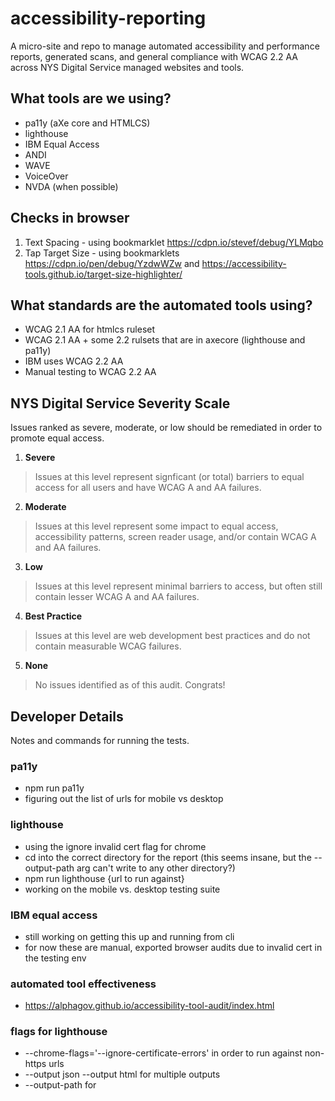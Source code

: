 # accessibility-reporting
A micro-site and repo to manage automated accessibility and performance reports, generated scans, and general compliance with WCAG 2.2 AA across NYS Digital Service managed websites and tools.

## What tools are we using?
- pa11y (aXe core and HTMLCS)
- lighthouse
- IBM Equal Access
- ANDI
- WAVE
- VoiceOver
- NVDA (when possible)

## Checks in browser
1. Text Spacing - using bookmarklet https://cdpn.io/stevef/debug/YLMqbo 
2. Tap Target Size - using bookmarklets https://cdpn.io/pen/debug/YzdwWZw and https://accessibility-tools.github.io/target-size-highlighter/

## What standards are the automated tools using?
- WCAG 2.1 AA for htmlcs ruleset
- WCAG 2.1 AA + some 2.2 rulsets that are in axecore (lighthouse and pa11y)
- IBM uses WCAG 2.2 AA 
- Manual testing to WCAG 2.2 AA

## NYS Digital Service Severity Scale
Issues ranked as severe, moderate, or low should be remediated in order to promote equal access. 
1. **Severe** 
> Issues at this level represent signficant (or total) barriers to equal access for all users and have WCAG A and AA failures. 
2. **Moderate**
> Issues at this level represent some impact to equal access, accessibility patterns, screen reader usage, and/or contain WCAG A and AA failures.
3. **Low**
> Issues at this level represent minimal barriers to access, but often still contain lesser WCAG A and AA failures. 
4. **Best Practice**
> Issues at this level are web development best practices and do not contain measurable WCAG failures. 
5. **None**
> No issues identified as of this audit. Congrats!

## Developer Details
Notes and commands for running the tests.

### pa11y
- npm run pa11y 
- figuring out the list of urls for mobile vs desktop

### lighthouse
- using the ignore invalid cert flag for chrome
- cd into the correct directory for the report (this seems insane, but the --output-path arg can't write to any other directory?)
- npm run lighthouse {url to run against}
- working on the mobile vs. desktop testing suite

### IBM equal access
- still working on getting this up and running from cli
- for now these are manual, exported browser audits due to invalid cert in the testing env

### automated tool effectiveness
- https://alphagov.github.io/accessibility-tool-audit/index.html


### flags for lighthouse
- --chrome-flags='--ignore-certificate-errors' in order to run against non-https urls
- --output json --output html for multiple outputs
- --output-path for <path><name>